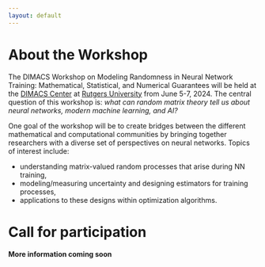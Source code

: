 ```yaml
---
layout: default
---
```


# About the Workshop

The DIMACS Workshop on Modeling Randomness in Neural Network Training: Mathematical, Statistical, and Numerical Guarantees will be held at the [DIMACS Center](http://dimacs.rutgers.edu/) at [Rutgers University](http://www.rutgers.edu/) from June 5-7, 2024. The central question of this workshop is: *what can random matrix theory tell us about neural networks, modern machine learning, and AI?*

One goal of the workshop will be to create bridges between the different mathematical and computational communities by bringing together researchers with a diverse set of perspectives on neural networks. Topics of interest include:

* understanding matrix-valued random processes that arise during NN training, 
* modeling/measuring uncertainty and designing estimators for training processes,
* applications to these designs within optimization algorithms.

# Call for participation

**More information coming soon**